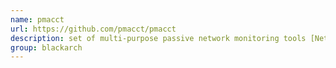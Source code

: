 ```yaml
---
name: pmacct
url: https://github.com/pmacct/pmacct
description: set of multi-purpose passive network monitoring tools [NetFlow IPFIX sFlow libpcap BGP BMP IGP Streaming Telemetry]. URL : https://github.com/pmacct/pmacct Groups : blackarch blackarch-networking blackarch-sniffer blackarch-defensive
group: blackarch
---
```

